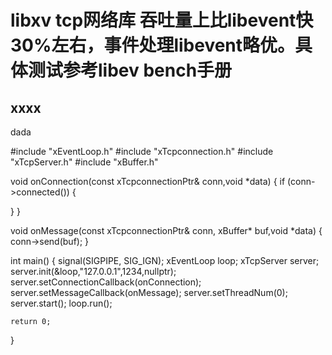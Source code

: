 
libxv tcp网络库 吞吐量上比libevent快30%左右，事件处理libevent略优。具体测试参考libev bench手册
=====
xxxx
------
 dada 
 
#include "xEventLoop.h"
#include "xTcpconnection.h"
#include "xTcpServer.h"
#include "xBuffer.h"

void onConnection(const xTcpconnectionPtr& conn,void *data)
{
  if (conn->connected())
  {
    
  }
}

void onMessage(const xTcpconnectionPtr& conn, xBuffer* buf,void *data)
{
  conn->send(buf);
}


int main()
{
	signal(SIGPIPE, SIG_IGN);
	xEventLoop loop;
	xTcpServer server;
	server.init(&loop,"127.0.0.1",1234,nullptr);
	server.setConnectionCallback(onConnection);
	server.setMessageCallback(onMessage);
	server.setThreadNum(0);
	server.start();
	loop.run();
	
	return 0;
}
